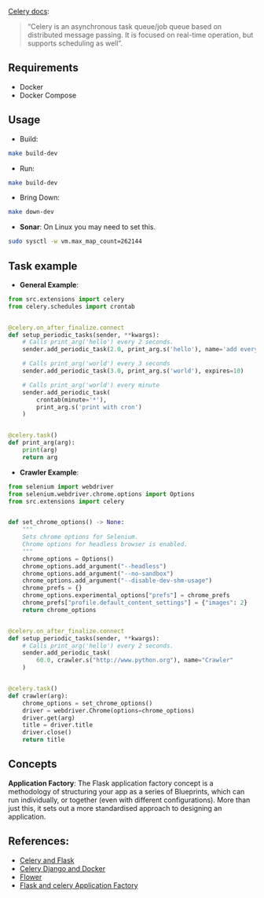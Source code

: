 [Celery docs]():

> “Celery is an asynchronous task queue/job queue based on distributed message passing. It is focused on real-time operation, but supports scheduling as well”.

## Requirements

- Docker
- Docker Compose

## Usage

- Build:

```sh
make build-dev
```

- Run:

```sh
make build-dev
```

- Bring Down:

```sh
make down-dev
```

- **Sonar**:
  On Linux you may need to set this.

```sh
sudo sysctl -w vm.max_map_count=262144
```

## Task example

- **General Example**:

```py
from src.extensions import celery
from celery.schedules import crontab


@celery.on_after_finalize.connect
def setup_periodic_tasks(sender, **kwargs):
    # Calls print_arg('hello') every 2 seconds.
    sender.add_periodic_task(2.0, print_arg.s('hello'), name='add every 10')

    # Calls print_arg('world') every 3 seconds
    sender.add_periodic_task(3.0, print_arg.s('world'), expires=10)

    # Calls print_arg('world') every minute
    sender.add_periodic_task(
        crontab(minute='*'),
        print_arg.s('print with cron')
    )


@celery.task()
def print_arg(arg):
    print(arg)
    return arg
```

- **Crawler Example**:

```py
from selenium import webdriver
from selenium.webdriver.chrome.options import Options
from src.extensions import celery


def set_chrome_options() -> None:
    """
    Sets chrome options for Selenium.
    Chrome options for headless browser is enabled.
    """
    chrome_options = Options()
    chrome_options.add_argument("--headless")
    chrome_options.add_argument("--no-sandbox")
    chrome_options.add_argument("--disable-dev-shm-usage")
    chrome_prefs = {}
    chrome_options.experimental_options["prefs"] = chrome_prefs
    chrome_prefs["profile.default_content_settings"] = {"images": 2}
    return chrome_options


@celery.on_after_finalize.connect
def setup_periodic_tasks(sender, **kwargs):
    # Calls print_arg('hello') every 2 seconds.
    sender.add_periodic_task(
        60.0, crawler.s("http://www.python.org"), name="Crawler"
    )


@celery.task()
def crawler(arg):
    chrome_options = set_chrome_options()
    driver = webdriver.Chrome(options=chrome_options)
    driver.get(arg)
    title = driver.title
    driver.close()
    return title
```

## Concepts

**Application Factory**:
The Flask application factory concept is a methodology of structuring your app as a series of Blueprints, which can run individually, or together (even with different configurations). More than just this, it sets out a more standardised approach to designing an application.

## References:

- [Celery and Flask](http://allynh.com/blog/flask-asynchronous-background-tasks-with-celery-and-redis/)
- [Celery Django and Docker](https://www.revsys.com/tidbits/celery-and-django-and-docker-oh-my/#:~:text=This%20code%20adds%20a%20Celery,worker%2C%20which%20executes%20your%20tasks.)
- [Flower](https://www.distributedpython.com/2018/10/13/flower-docker/)
- [Flask and celery Application Factory](https://medium.com/@frassetto.stefano/flask-celery-howto-d106958a15fe)
